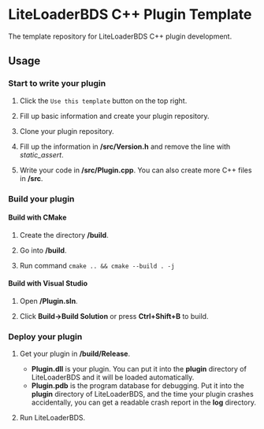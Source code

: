 # LiteLoaderBDS C++ Plugin Template

The template repository for LiteLoaderBDS C++ plugin development.

## Usage

### Start to write your plugin

1. Click the `Use this template` button on the top right.

2. Fill up basic information and create your plugin repository.

3. Clone your plugin repository.

4. Fill up the information in **/src/Version.h** and remove the line with *static_assert*.

5. Write your code in **/src/Plugin.cpp**. You can also create more C++ files in **/src**.

### Build your plugin

#### Build with CMake

1. Create the directory **/build**.

2. Go into **/build**.

3. Run command `cmake .. && cmake --build . -j`

#### Build with Visual Studio

1. Open **/Plugin.sln**.

2. Click **Build->Build Solution** or press **Ctrl+Shift+B** to build.

### Deploy your plugin

1. Get your plugin in **/build/Release**.
    * **Plugin.dll** is your plugin. You can put it into the **plugin** directory of LiteLoaderBDS and it will be loaded automatically.
    * **Plugin.pdb** is the program database for debugging. Put it into the **plugin** directory of LiteLoaderBDS, and the time your plugin crashes accidentally, you can get a readable crash report in the **log** directory.

2. Run LiteLoaderBDS.